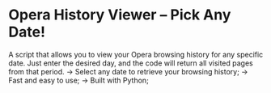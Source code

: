 # Opera History Viewer – Pick Any Date!
A script that allows you to view your Opera browsing history for any specific date. Just enter the desired day, and the code will return all visited pages from that period.
-> Select any date to retrieve your browsing history;
-> Fast and easy to use;
-> Built with Python;
